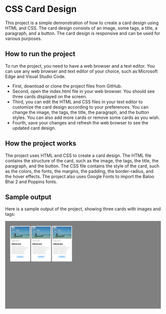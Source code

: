 # CSS Card Design

This project is a simple demonstration of how to create a card design using HTML and CSS. The card design consists of an image, some tags, a title, a paragraph, and a button. The card design is responsive and can be used for various purposes.

## How to run the project

To run the project, you need to have a web browser and a text editor. You can use any web browser and text editor of your choice, such as Microsoft Edge and Visual Studio Code. 

- First, download or clone the project files from GitHub.
- Second, open the index.html file in your web browser. You should see three cards displayed on the screen.
- Third, you can edit the HTML and CSS files in your text editor to customize the card design according to your preferences. You can change the image, the tags, the title, the paragraph, and the button styles. You can also add more cards or remove some cards as you wish.
- Fourth, save your changes and refresh the web browser to see the updated card design.

## How the project works

The project uses HTML and CSS to create a card design. The HTML file contains the structure of the card, such as the image, the tags, the title, the paragraph, and the button. The CSS file contains the style of the card, such as the colors, the fonts, the margins, the padding, the border-radius, and the hover effects. The project also uses Google Fonts to import the Baloo Bhai 2 and Poppins fonts.

## Sample output

Here is a sample output of the project, showing three cards with images and tags:

![Sample](screenshot.png)